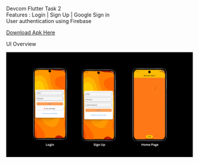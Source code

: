Devcom Flutter Task 2  
Features : Login | Sign Up | Google Sign in  
User authentication using Firebase  
  
[Download Apk Here](https://drive.google.com/file/d/1VbSae500icolkPONSIMYhG2qOZQeEjPw/view?usp=sharing)

UI Overview  

![Login Page](./Devcom.png)

